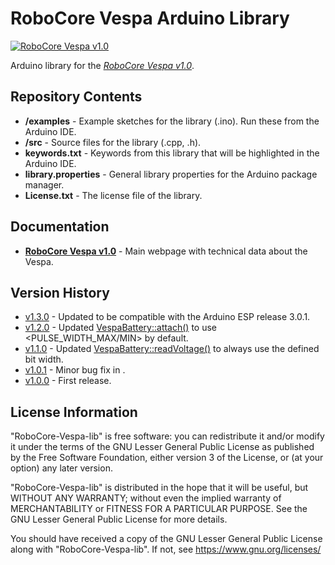 RoboCore Vespa Arduino Library
==============================

[![RoboCore Vespa v1.0](https://d229kd5ey79jzj.cloudfront.net/1439/images/1439_1_M.png)](https://www.robocore.net/loja/produtos/1439)

Arduino library for the [*RoboCore Vespa v1.0*](https://www.robocore.net/loja/produtos/1439).

Repository Contents
-------------------

* **/examples** - Example sketches for the library (.ino). Run these from the Arduino IDE.
* **/src** - Source files for the library (.cpp, .h).
* **keywords.txt** - Keywords from this library that will be highlighted in the Arduino IDE.
* **library.properties** - General library properties for the Arduino package manager.
* **License.txt** - The license file of the library.

Documentation
-------------

* **[RoboCore Vespa v1.0](https://www.robocore.net/loja/produtos/1439)** - Main webpage with technical data about the Vespa.

Version History
---------------

* [v1.3.0](https://github.com/RoboCore/RoboCore_Vespa/releases/tag/v1.3.0) - Updated to be compatible with the Arduino ESP release 3.0.1.
* [v1.2.0](https://github.com/RoboCore/RoboCore_Vespa/releases/tag/v1.2.0) - Updated <VespaBattery::attach()> to use <PULSE_WIDTH_MAX/MIN> by default.
* [v1.1.0](https://github.com/RoboCore/RoboCore_Vespa/releases/tag/v1.1.0) - Updated <VespaBattery::readVoltage()> to always use the defined bit width.
* [v1.0.1](https://github.com/RoboCore/RoboCore_Vespa/releases/tag/v1.0.1) - Minor bug fix in <VespaMotors>.
* [v1.0.0](https://github.com/RoboCore/RoboCore_Vespa/releases/tag/v1.0.0) - First release.

License Information
-------------------

"RoboCore-Vespa-lib" is free software: you can redistribute it and/or modify it under the terms of the GNU Lesser General Public License as published by the Free Software Foundation, either version 3 of the License, or (at your option) any later version.

"RoboCore-Vespa-lib" is distributed in the hope that it will be useful, but WITHOUT ANY WARRANTY; without even the implied warranty of MERCHANTABILITY or FITNESS FOR A PARTICULAR PURPOSE. See the GNU Lesser General Public License for more details.

You should have received a copy of the GNU Lesser General Public License along with "RoboCore-Vespa-lib". If not, see <https://www.gnu.org/licenses/>
